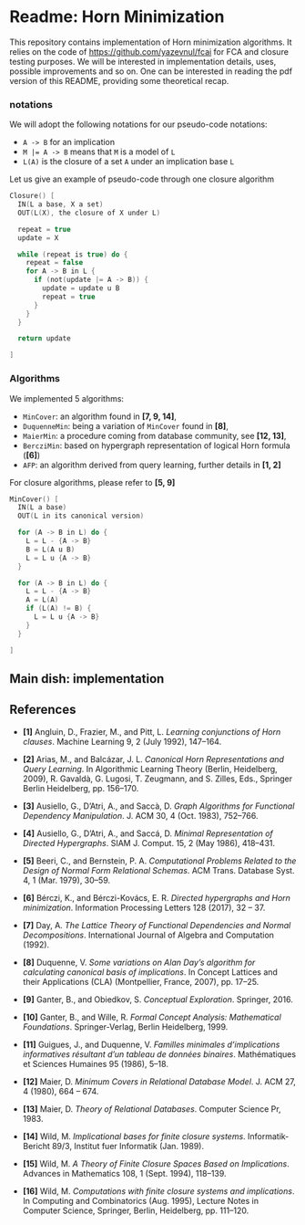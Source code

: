 # Readme: Horn Minimization

This repository contains implementation of Horn minimization algorithms. It
relies on the code of https://github.com/yazevnul/fcai for FCA and closure
testing purposes. We will be interested in implementation details, uses, possible improvements and so on. One can be interested in reading the pdf version of this
README, providing some theoretical recap.

### notations

We will adopt the following notations for our pseudo-code notations:

  * `A -> B` for an implication
  * `M |= A -> B` means that `M` is a model of `L`
  * `L(A)` is the closure of a set `A` under an implication base `L`

Let us give an example of pseudo-code through one closure algorithm

```C
Closure() [
  IN(L a base, X a set)
  OUT(L(X), the closure of X under L)

  repeat = true
  update = X

  while (repeat is true) do {
    repeat = false
    for A -> B in L {
      if (not(update |= A -> B)) {
        update = update u B
        repeat = true
      }
    }
  }

  return update

]
```

### Algorithms

We implemented 5 algorithms:

  * `MinCover`: an algorithm found in **[7, 9, 14]**,
  * `DuquenneMin`: being a variation of `MinCover` found in **[8]**,
  * `MaierMin`: a procedure coming from database community, see **[12, 13]**,
  * `BercziMin`: based on hypergraph representation of logical Horn formula (**[6]**)
  * `AFP`: an algorithm derived from query learning, further details in **[1, 2]**

For closure algorithms, please refer to **[5, 9]**

```C
MinCover() [
  IN(L a base)
  OUT(L in its canonical version)

  for (A -> B in L) do {
    L = L - {A -> B}
    B = L(A u B)
    L = L u {A -> B}
  }

  for (A -> B in L) do {
    L = L - {A -> B}
    A = L(A)
    if (L(A) != B) {
      L = L u {A -> B}
    }
  }

]
```


## Main dish: implementation

## References

 - **[1]** Angluin, D., Frazier, M., and Pitt, L. *Learning conjunctions of Horn clauses*. Machine Learning 9, 2 (July 1992), 147–164.

 - **[2]** Arias, M., and Balcázar, J. L. *Canonical Horn Representations and Query Learning*. In Algorithmic Learning Theory (Berlin, Heidelberg, 2009), R. Gavaldà, G. Lugosi, T. Zeugmann, and S. Zilles, Eds., Springer Berlin Heidelberg, pp. 156–170.

 - **[3]** Ausiello, G., D’Atri, A., and Saccà, D. *Graph Algorithms for Functional Dependency Manipulation*. J. ACM 30, 4 (Oct. 1983), 752–766.

 - **[4]** Ausiello, G., D’Atri, A., and Saccá, D. *Minimal Representation of Directed Hypergraphs*. SIAM J. Comput. 15, 2 (May 1986), 418–431.

 - **[5]** Beeri, C., and Bernstein, P. A. *Computational Problems Related to the Design of Normal Form Relational Schemas*. ACM Trans. Database Syst. 4, 1 (Mar. 1979), 30–59.

 - **[6]** Bérczi, K., and Bérczi-Kovács, E. R. *Directed hypergraphs and Horn minimization*. Information Processing Letters 128 (2017), 32 – 37.

 - **[7]** Day, A. *The Lattice Theory of Functional Dependencies and Normal Decompositions*. International Journal of Algebra and Computation (1992).

 - **[8]** Duquenne, V. *Some variations on Alan Day’s algorithm for calculating canonical basis of implications*. In Concept Lattices and their Applications (CLA) (Montpellier, France, 2007), pp. 17–25.

 - **[9]** Ganter, B., and Obiedkov, S. *Conceptual Exploration*. Springer, 2016.

 - **[10]** Ganter, B., and Wille, R. *Formal Concept Analysis: Mathematical Foundations*. Springer-Verlag, Berlin Heidelberg, 1999.

 - **[11]** Guigues, J., and Duquenne, V. *Familles minimales d’implications informatives résultant d’un tableau de données binaires*. Mathématiques et Sciences Humaines 95 (1986), 5–18.

 - **[12]** Maier, D. *Minimum Covers in Relational Database Model*. J. ACM 27, 4 (1980), 664 – 674.

 - **[13]** Maier, D. *Theory of Relational Databases*. Computer Science Pr, 1983.

 - **[14]** Wild, M. *Implicational bases for finite closure systems*. Informatik-Bericht 89/3, Institut fuer Informatik (Jan. 1989).

 - **[15]** Wild, M. *A Theory of Finite Closure Spaces Based on Implications*. Advances in Mathematics 108, 1 (Sept. 1994), 118–139.

 - **[16]** Wild, M. *Computations with finite closure systems and implications*. In Computing and Combinatorics (Aug. 1995), Lecture Notes in Computer Science, Springer, Berlin, Heidelberg, pp. 111–120.
